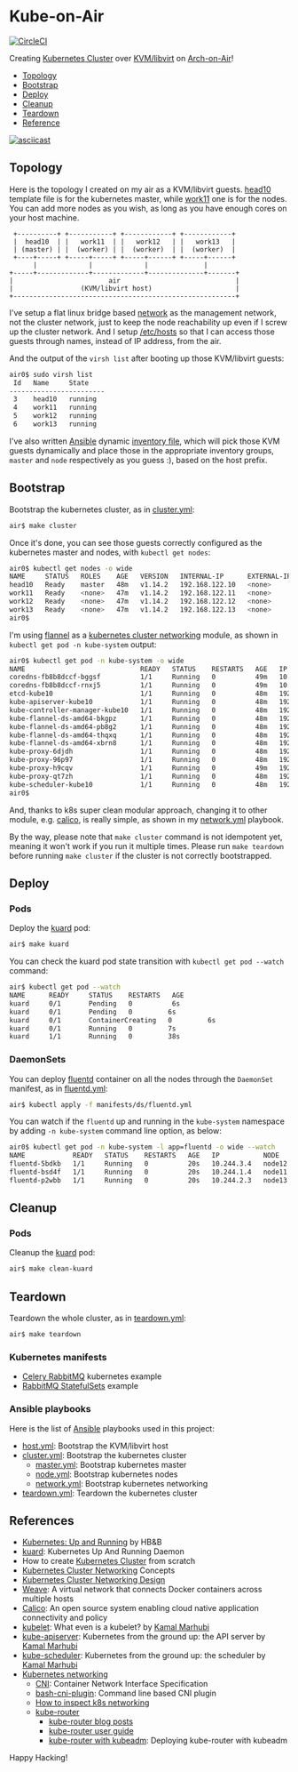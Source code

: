# Kube-on-Air

[![CircleCI]](https://circleci.com/gh/keithnoguchi/workflows/kube-on-air)

[CircleCI]: https://circleci.com/gh/keithnoguchi/kube-on-air.svg?style=svg

Creating [Kubernetes Cluster] over [KVM/libvirt] on [Arch-on-Air]!

- [Topology](#topology)
- [Bootstrap](#bootstrap)
- [Deploy](#deploy)
- [Cleanup](#cleanup)
- [Teardown](#teardown)
- [Reference](#reference)

[![asciicast]](https://asciinema.org/a/146661)

[KVM/libvirt]: https://libvirt.org/drvqemu.html
[Arch-on-Air]: https://github.com/keithnoguchi/arch-on-air/blob/master/README.md
[asciicast]: https://asciinema.org/a/146661.png

## Topology

Here is the topology I created on my air as a KVM/libvirt guests.
[head10] template file is for the kubernetes master, while [work11]
one is for the nodes.  You can add more nodes as you wish, as long
as you have enough cores on your host machine.

[head10]: templates/etc/libvirt/qemu/head.xml.j2
[work11]: templates/etc/libvirt/qemu/work.xml.j2

```
 +----------+ +-----------+ +------------+ +------------+
 |  head10  | |   work11  | |   work12   | |   work13   |
 | (master) | |  (worker) | |  (worker)  | |  (worker)  |
 +----+-----+ +-----+-----+ +-----+------+ +-----+------+
      |             |             |              |
+-----+-------------+-------------+--------------+-------+
|                        air                             |
|                 (KVM/libvirt host)                     |
+--------------------------------------------------------+
```

I've setup a flat linux bridge based [network] as the management
network, not the cluster network, just to keep the node reachability
up even if I screw up the cluster network.  And I setup [/etc/hosts]
so that I can access those guests through names, instead of IP address,
from the air.

[network]: files/etc/libvirt/qemu/network/default.xml
[/etc/hosts]: files/etc/hosts

And the output of the `virsh list` after booting up those KVM/libvirt
guests:

```sh
air0$ sudo virsh list
 Id   Name     State
------------------------
 3    head10   running
 4    work11   running
 5    work12   running
 6    work13   running
```

I've also written [Ansible] dynamic [inventory file],
which will pick those KVM guests dynamically and
place those in the appropriate inventory groups,
`master` and `node` respectively as you guess :),
based on the host prefix.

[Ansible]: https://ansible.com
[inventory file]: inventory.py

## Bootstrap

Bootstrap the kubernetes cluster, as in [cluster.yml]:

```sh
air$ make cluster
```

Once it's done, you can see those guests correctly configured
as the kubernetes master and nodes, with `kubectl get nodes`:

```sh
air0$ kubectl get nodes -o wide
NAME     STATUS   ROLES    AGE   VERSION   INTERNAL-IP      EXTERNAL-IP   OS-IMAGE     KERNEL-VERSION       CONTAINER-RUNTIME
head10   Ready    master   48m   v1.14.2   192.168.122.10   <none>        Arch Linux   5.1.6-arch1-1-ARCH   docker://18.9.6
work11   Ready    <none>   47m   v1.14.2   192.168.122.11   <none>        Arch Linux   5.1.6-arch1-1-ARCH   docker://18.9.6
work12   Ready    <none>   47m   v1.14.2   192.168.122.12   <none>        Arch Linux   5.1.6-arch1-1-ARCH   docker://18.9.6
work13   Ready    <none>   47m   v1.14.2   192.168.122.13   <none>        Arch Linux   5.1.6-arch1-1-ARCH   docker://18.9.6
air0$
```

I'm using [flannel] as a [kubernetes cluster networking] module, as shown in
`kubectl get pod -n kube-system` output:

```sh
air0$ kubectl get pod -n kube-system -o wide
NAME                             READY   STATUS    RESTARTS   AGE   IP               NODE     NOMINATED NODE   READINESS GATES
coredns-fb8b8dccf-bggsf          1/1     Running   0          49m   10.244.2.2       node13   <none>           <none>
coredns-fb8b8dccf-rnxj5          1/1     Running   0          49m   10.244.3.3       node12   <none>           <none>
etcd-kube10                      1/1     Running   0          48m   192.168.122.10   kube10   <none>           <none>
kube-apiserver-kube10            1/1     Running   0          48m   192.168.122.10   kube10   <none>           <none>
kube-controller-manager-kube10   1/1     Running   0          48m   192.168.122.10   kube10   <none>           <none>
kube-flannel-ds-amd64-bkgpz      1/1     Running   0          48m   192.168.122.13   node13   <none>           <none>
kube-flannel-ds-amd64-pb8g2      1/1     Running   0          48m   192.168.122.12   node12   <none>           <none>
kube-flannel-ds-amd64-thqxq      1/1     Running   0          48m   192.168.122.11   node11   <none>           <none>
kube-flannel-ds-amd64-xbrn8      1/1     Running   0          48m   192.168.122.10   kube10   <none>           <none>
kube-proxy-6djdh                 1/1     Running   0          48m   192.168.122.13   node13   <none>           <none>
kube-proxy-96p97                 1/1     Running   0          48m   192.168.122.12   node12   <none>           <none>
kube-proxy-h9cqv                 1/1     Running   0          49m   192.168.122.10   kube10   <none>           <none>
kube-proxy-qt7zh                 1/1     Running   0          48m   192.168.122.11   node11   <none>           <none>
kube-scheduler-kube10            1/1     Running   0          48m   192.168.122.10   kube10   <none>           <none>
air0$
```

And, thanks to k8s super clean modular approach, changing it to other
module, e.g. [calico], is really simple, as shown in my [network.yml] playbook.

By the way, please note that `make cluster` command is not idempotent yet,
meaning it won't work if you run it multiple times.  Please run `make teardown`
before running `make cluster` if the cluster is not correctly bootstrapped.

## Deploy

### Pods

Deploy the [kuard] pod:

```sh
air$ make kuard
```

You can check the kuard pod state transition with `kubectl get pod --watch` command:

```sh
air$ kubectl get pod --watch
NAME      READY     STATUS    RESTARTS   AGE
kuard     0/1       Pending   0          6s
kuard     0/1       Pending   0         6s
kuard     0/1       ContainerCreating   0         6s
kuard     0/1       Running   0         7s
kuard     1/1       Running   0         38s
```

### DaemonSets

You can deploy [fluentd] container on all the nodes through the `DaemonSet` manifest, as in [fluentd.yml]:

```sh
air$ kubectl apply -f manifests/ds/fluentd.yml
```

You can watch if the `fluentd` up and running in the `kube-system` namespace
by adding `-n kube-system` command line option, as below:

```sh
air0$ kubectl get pod -n kube-system -l app=fluentd -o wide --watch
NAME            READY   STATUS    RESTARTS   AGE   IP           NODE     NOMINATED NODE   READINESS GATES
fluentd-5bdkb   1/1     Running   0          20s   10.244.3.4   node12   <none>           <none>
fluentd-bsd4f   1/1     Running   0          20s   10.244.1.4   node11   <none>           <none>
fluentd-p2wbb   1/1     Running   0          20s   10.244.2.3   node13   <none>           <none>
```

## Cleanup

### Pods

Cleanup the [kuard] pod:

```sh
air$ make clean-kuard
```

## Teardown

Teardown the whole cluster, as in [teardown.yml]:

```sh
air$ make teardown
```
### Kubernetes manifests

- [Celery RabbitMQ] kubernetes example
- [RabbitMQ StatefulSets] example

[fluentd.yml]: manifests/ds/fluentd.yml
[celery rabbitmq]: https://github.com/kubernetes/kubernetes/tree/release-1.3/examples/celery-rabbitmq/README.md
[rabbitmq statefulsets]: https://wesmorgan.svbtle.com/rabbitmq-cluster-on-kubernetes-with-statefulsets

### Ansible playbooks

Here is the list of [Ansible] playbooks used in this project:

- [host.yml]: Bootstrap the KVM/libvirt host
- [cluster.yml]: Bootstrap the kubernetes cluster
  - [master.yml]: Bootstrap kubernetes master
  - [node.yml]: Bootstrap kubernetes nodes
  - [network.yml]: Bootstrap kubernetes networking
- [teardown.yml]: Teardown the kubernetes cluster

[host.yml]: host.yml
[guest.yml]: guest.yml
[cluster.yml]: cluster.yml
[master.yml]: master.yml
[node.yml]: node.yml
[network.yml]: network.yml
[teardown.yml]: teardown.yml

## References

- [Kubernetes: Up and Running] by HB&B
- [kuard]: Kubernetes Up And Running Daemon
- How to create [Kubernetes Cluster] from scratch
- [Kubernetes Cluster Networking] Concepts
- [Kubernetes Cluster Networking Design]
- [Weave]: A virtual network that connects Docker containers across multiple hosts
- [Calico]: An open source system enabling cloud native application connectivity and policy
- [kubelet]: What even is a kubelet? by [Kamal Marhubi]
- [kube-apiserver]: Kubernetes from the ground up: the API server by [Kamal Marhubi]
- [kube-scheduler]: Kubernetes from the ground up: the scheduler by [Kamal Marhubi]
- [Kubernetes networking]
  - [CNI]: Container Network Interface Specification
  - [bash-cni-plugin]: Command line based CNI plugin
  - [How to inspect k8s networking]
  - [kube-router]
    - [kube-router blog posts]
    - [kube-router user guide]
    - [kube-router with kubeadm]: Deploying kube-router with kubeadm

[kubernetes: up and running]: http://shop.oreilly.com/product/0636920043874.do
[kubernetes cluster]: https://kubernetes.io/docs/getting-started-guides/scratch/
[kubernetes cluster networking]: https://kubernetes.io/docs/concepts/cluster-administration/networking/
[kubernetes cluster networking design]: https://git.k8s.io/community/contributors/design-proposals/network/networking.md
[kuard]: https://github.com/kubernetes-up-and-running/kuard/blob/master/README.md
[flannel]: https://coreos.com/flannel/docs/latest/
[weave]: https://github.com/weaveworks/weave/blob/master/README.md
[calico]: https://github.com/projectcalico/calico/blob/master/README.md
[fluentd]: https://www.fluentd.org/
[Kamal Marhubi]: http://kamalmarhubi.com/
[kubelet]: http://kamalmarhubi.com/blog/2015/08/27/what-even-is-a-kubelet/
[kube-apiserver]: http://kamalmarhubi.com/blog/2015/09/06/kubernetes-from-the-ground-up-the-api-server/
[kube-scheduler]: http://kamalmarhubi.com/blog/2015/11/17/kubernetes-from-the-ground-up-the-scheduler/
[kubernetes networking]: https://www.altoros.com/blog/kubernetes-networking-writing-your-own-simple-cni-plug-in-with-bash/
[bash-cni-plugin]: https://github.com/s-matyukevich/bash-cni-plugin
[cni]: https://github.com/containernetworking/cni/blob/master/SPEC.md
[how to inspect k8s networking]: https://www.digitalocean.com/community/tutorials/how-to-inspect-kubernetes-networking
[kube-router]: https://www.kube-router.io/
[kube-router blog posts]: https://cloudnativelabs.github.io/post/2017-04-18-kubernetes-networking/
[kube-router user guide]: https://www.kube-router.io/docs/user-guide/
[kube-router with kubeadm]: https://github.com/cloudnativelabs/kube-router/blob/master/docs/kubeadm.md

Happy Hacking!
